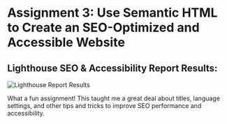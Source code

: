 # Assignment 3: Use Semantic HTML to Create an SEO-Optimized and Accessible Website #

## Lighthouse SEO & Accessibility Report Results: ##
![Lighthouse Report Results](https://live.staticflickr.com/65535/52087502997_8b25a32c98_z.jpg)

What a fun assignment!  This taught me a great deal about titles, language settings, and other tips and tricks to improve SEO performance and accessibility.